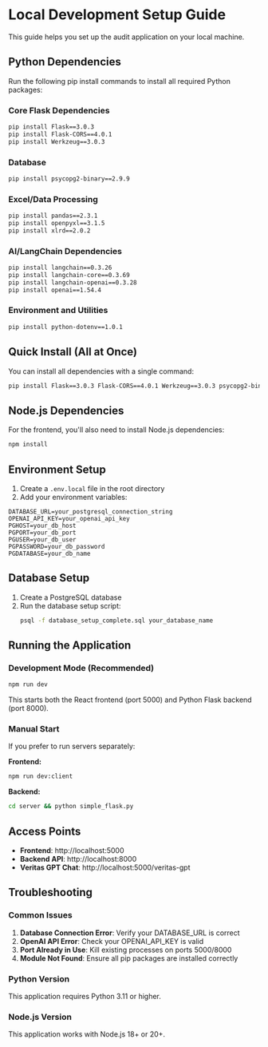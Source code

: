 # Local Development Setup Guide

This guide helps you set up the audit application on your local machine.

## Python Dependencies

Run the following pip install commands to install all required Python packages:

### Core Flask Dependencies
```bash
pip install Flask==3.0.3
pip install Flask-CORS==4.0.1
pip install Werkzeug==3.0.3
```

### Database
```bash
pip install psycopg2-binary==2.9.9
```

### Excel/Data Processing
```bash
pip install pandas==2.3.1
pip install openpyxl==3.1.5
pip install xlrd==2.0.2
```

### AI/LangChain Dependencies
```bash
pip install langchain==0.3.26
pip install langchain-core==0.3.69
pip install langchain-openai==0.3.28
pip install openai==1.54.4
```

### Environment and Utilities
```bash
pip install python-dotenv==1.0.1
```

## Quick Install (All at Once)

You can install all dependencies with a single command:

```bash
pip install Flask==3.0.3 Flask-CORS==4.0.1 Werkzeug==3.0.3 psycopg2-binary==2.9.9 pandas==2.3.1 openpyxl==3.1.5 xlrd==2.0.2 langchain==0.3.26 langchain-core==0.3.69 langchain-openai==0.3.28 openai==1.54.4 python-dotenv==1.0.1
```

## Node.js Dependencies

For the frontend, you'll also need to install Node.js dependencies:

```bash
npm install
```

## Environment Setup

1. Create a `.env.local` file in the root directory
2. Add your environment variables:

```
DATABASE_URL=your_postgresql_connection_string
OPENAI_API_KEY=your_openai_api_key
PGHOST=your_db_host
PGPORT=your_db_port
PGUSER=your_db_user
PGPASSWORD=your_db_password
PGDATABASE=your_db_name
```

## Database Setup

1. Create a PostgreSQL database
2. Run the database setup script:
   ```bash
   psql -f database_setup_complete.sql your_database_name
   ```

## Running the Application

### Development Mode (Recommended)
```bash
npm run dev
```
This starts both the React frontend (port 5000) and Python Flask backend (port 8000).

### Manual Start
If you prefer to run servers separately:

**Frontend:**
```bash
npm run dev:client
```

**Backend:**
```bash
cd server && python simple_flask.py
```

## Access Points

- **Frontend**: http://localhost:5000
- **Backend API**: http://localhost:8000
- **Veritas GPT Chat**: http://localhost:5000/veritas-gpt

## Troubleshooting

### Common Issues

1. **Database Connection Error**: Verify your DATABASE_URL is correct
2. **OpenAI API Error**: Check your OPENAI_API_KEY is valid
3. **Port Already in Use**: Kill existing processes on ports 5000/8000
4. **Module Not Found**: Ensure all pip packages are installed correctly

### Python Version
This application requires Python 3.11 or higher.

### Node.js Version
This application works with Node.js 18+ or 20+.